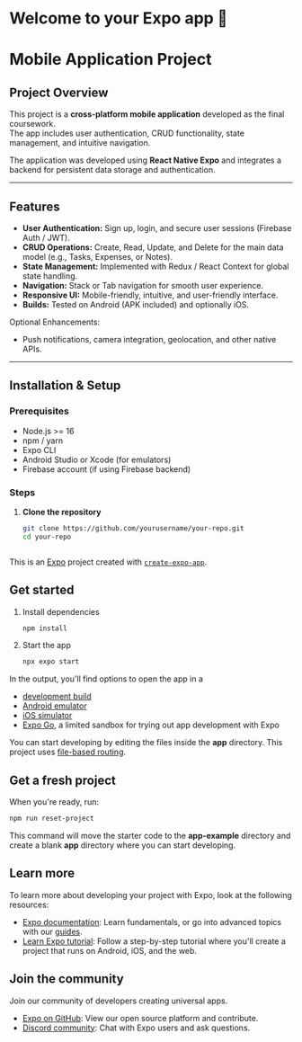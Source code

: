 # Welcome to your Expo app 👋

# Mobile Application Project

## Project Overview
This project is a **cross-platform mobile application** developed as the final coursework.  
The app includes user authentication, CRUD functionality, state management, and intuitive navigation.  

The application was developed using **React Native Expo** and integrates a backend for persistent data storage and authentication.

---

## Features
- **User Authentication:** Sign up, login, and secure user sessions (Firebase Auth / JWT).  
- **CRUD Operations:** Create, Read, Update, and Delete for the main data model (e.g., Tasks, Expenses, or Notes).  
- **State Management:** Implemented with Redux / React Context for global state handling.  
- **Navigation:** Stack or Tab navigation for smooth user experience.  
- **Responsive UI:** Mobile-friendly, intuitive, and user-friendly interface.  
- **Builds:** Tested on Android (APK included) and optionally iOS.  

Optional Enhancements:  
- Push notifications, camera integration, geolocation, and other native APIs.

---

## Installation & Setup

### Prerequisites
- Node.js >= 16
- npm / yarn
- Expo CLI
- Android Studio or Xcode (for emulators)
- Firebase account (if using Firebase backend)

### Steps
1. **Clone the repository**
   ```bash
   git clone https://github.com/yourusername/your-repo.git
   cd your-repo



This is an [Expo](https://expo.dev) project created with [`create-expo-app`](https://www.npmjs.com/package/create-expo-app).

## Get started

1. Install dependencies

   ```bash
   npm install
   ```

2. Start the app

   ```bash
   npx expo start
   ```

In the output, you'll find options to open the app in a

- [development build](https://docs.expo.dev/develop/development-builds/introduction/)
- [Android emulator](https://docs.expo.dev/workflow/android-studio-emulator/)
- [iOS simulator](https://docs.expo.dev/workflow/ios-simulator/)
- [Expo Go](https://expo.dev/go), a limited sandbox for trying out app development with Expo

You can start developing by editing the files inside the **app** directory. This project uses [file-based routing](https://docs.expo.dev/router/introduction).

## Get a fresh project

When you're ready, run:

```bash
npm run reset-project
```

This command will move the starter code to the **app-example** directory and create a blank **app** directory where you can start developing.

## Learn more

To learn more about developing your project with Expo, look at the following resources:

- [Expo documentation](https://docs.expo.dev/): Learn fundamentals, or go into advanced topics with our [guides](https://docs.expo.dev/guides).
- [Learn Expo tutorial](https://docs.expo.dev/tutorial/introduction/): Follow a step-by-step tutorial where you'll create a project that runs on Android, iOS, and the web.

## Join the community

Join our community of developers creating universal apps.

- [Expo on GitHub](https://github.com/expo/expo): View our open source platform and contribute.
- [Discord community](https://chat.expo.dev): Chat with Expo users and ask questions.
